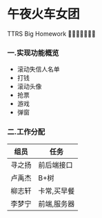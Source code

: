 # 午夜火车女团
TTRS Big Homework :steam_locomotive::train::train::train::train::train::train:
<h3>一.实现功能概览</h3>
<ul>
<li>滚动失信人名单</li>
<li>打钱</li>  
<li>滚动头像</li>
<li>抢票</li>
<li>游戏</li>
<li>弹窗</li>
  
</ul>
<h3>二.工作分配</h3>
<table>
       <thead>
                                <tr>
                                  <th>组员</th>
                                  <th>任务</th>
                                </tr>
       </thead>
                                <tbody>
                                <tr>
                                  <td>寻之扬</td>
                                  <td>前后端接口</td>
                                </tr>
                                  <tr>
                                  <td>卢禹杰</td>
                                  <td>B+树</td>
                                </tr>
                                  <tr>
                                  <td>柳志轩</td>
                                  <td>卡常,买早餐</td>
                                </tr>
                                  <tr>
                                  <td>李梦宁</td>
                                  <td>前端,服务器</td>
                                </tr>
                                </tbody>
</table>
